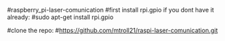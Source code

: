 #raspberry_pi-laser-comunication
#first install rpi.gpio if you dont have it already:
#sudo apt-get install rpi.gpio


#clone the repo:
#https://github.com/mtroll21/raspi-laser-comunication.git
